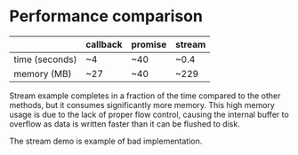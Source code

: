 # Performance comparison

|                | callback | promise | stream |
| -------------- | -------- | ------- | ------ |
| time (seconds) | ~4       | ~40     | ~0.4   |
| memory (MB)    | ~27      | ~40     | ~229   |

Stream example completes in a fraction of the time compared to the other methods, but it consumes significantly more memory. This high memory usage is due to the lack of proper flow control, causing the internal buffer to overflow as data is written faster than it can be flushed to disk.

The stream demo is example of bad implementation.
